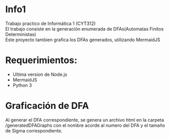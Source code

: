 # Info1
Trabajo practico de Informática 1 (CYT312) <br>
El trabajo consiste en la generación enumerada de DFAs(Automatas Finitos Deterministas) <br>
Este proyecto tambien grafica los DFAs generados, utilizando MermaidJS <br>

# Requerimientos:<br>
* Ultima version de Node.js
* MermaidJS
* Python 3
# Graficación de DFA
Al generar el DFA correspondiente, se genera un archivo html en la carpeta /generatedDFAGraphs con el nombre acorde al numero del DFA y el tamaño de Sigma correspondiente.
